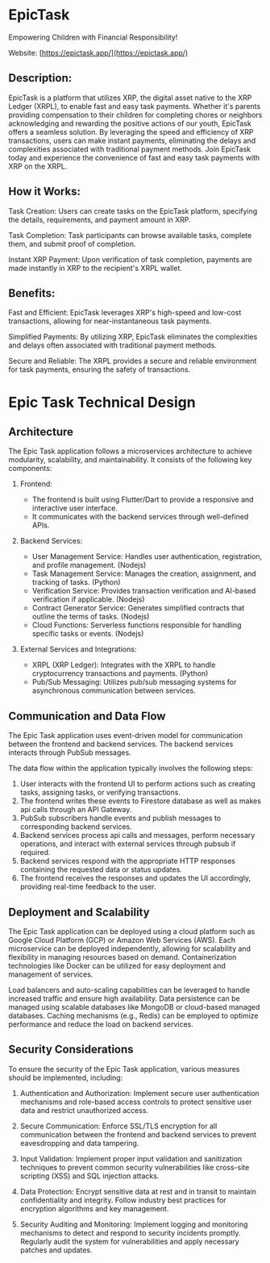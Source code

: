 # EpicTask
Empowering Children with Financial Responsibility!

Website: [https://epictask.app/](https://epictask.app/)



## Description:
EpicTask is a platform that utilizes XRP, the digital asset native to the XRP Ledger (XRPL), to enable fast and easy task payments. Whether it's parents providing compensation to their children for completing chores or neighbors acknowledging and rewarding the positive actions of our youth, EpicTask offers a seamless solution. By leveraging the speed and efficiency of XRP transactions, users can make instant payments, eliminating the delays and complexities associated with traditional payment methods. Join EpicTask today and experience the convenience of fast and easy task payments with XRP on the XRPL.

## How it Works:

Task Creation: Users can create tasks on the EpicTask platform, specifying the details, requirements, and payment amount in XRP.

Task Completion: Task participants can browse available tasks, complete them, and submit proof of completion.

Instant XRP Payment: Upon verification of task completion, payments are made instantly in XRP to the recipient's XRPL wallet.

## Benefits:

Fast and Efficient: EpicTask leverages XRP's high-speed and low-cost transactions, allowing for near-instantaneous task payments.

Simplified Payments: By utilizing XRP, EpicTask eliminates the complexities and delays often associated with traditional payment methods.

Secure and Reliable: The XRPL provides a secure and reliable environment for task payments, ensuring the safety of transactions.

# Epic Task Technical Design

## Architecture
The Epic Task application follows a microservices architecture to achieve modularity, scalability, and maintainability. It consists of the following key components:

1. Frontend:
   - The frontend is built using Flutter/Dart to provide a responsive and interactive user interface.
   - It communicates with the backend services through well-defined APIs.

2. Backend Services:
   - User Management Service: Handles user authentication, registration, and profile management. (Nodejs)
   - Task Management Service: Manages the creation, assignment, and tracking of tasks. (Python)
   - Verification Service: Provides transaction verification and AI-based verification if applicable. (Nodejs)
   - Contract Generator Service: Generates simplified contracts that outline the terms of tasks. (Nodejs)
   - Cloud Functions: Serverless functions responsible for handling specific tasks or events. (Nodejs)

3. External Services and Integrations:
   - XRPL (XRP Ledger): Integrates with the XRPL to handle cryptocurrency transactions and payments. (Python)
   - Pub/Sub Messaging: Utilizes pub/sub messaging systems for asynchronous communication between services.

## Communication and Data Flow
The Epic Task application uses event-driven model for communication between the frontend and backend services. The backend services interacts through PubSub messages. 

The data flow within the application typically involves the following steps:

1. User interacts with the frontend UI to perform actions such as creating tasks, assigning tasks, or verifying transactions.
2. The frontend writes these events to Firestore database as well as makes api calls through an API Gateway.
3. PubSub subscribers handle events and publish messages to corresponding backend services.
3. Backend services process api calls and messages, perform necessary operations, and interact with external services through pubsub if required.
4. Backend services respond with the appropriate HTTP responses containing the requested data or status updates.
5. The frontend receives the responses and updates the UI accordingly, providing real-time feedback to the user.

## Deployment and Scalability
The Epic Task application can be deployed using a cloud platform such as Google Cloud Platform (GCP) or Amazon Web Services (AWS). Each microservice can be deployed independently, allowing for scalability and flexibility in managing resources based on demand. Containerization technologies like Docker can be utilized for easy deployment and management of services.

Load balancers and auto-scaling capabilities can be leveraged to handle increased traffic and ensure high availability. Data persistence can be managed using scalable databases like MongoDB or cloud-based managed databases. Caching mechanisms (e.g., Redis) can be employed to optimize performance and reduce the load on backend services.

## Security Considerations
To ensure the security of the Epic Task application, various measures should be implemented, including:

1. Authentication and Authorization: Implement secure user authentication mechanisms and role-based access controls to protect sensitive user data and restrict unauthorized access.

2. Secure Communication: Enforce SSL/TLS encryption for all communication between the frontend and backend services to prevent eavesdropping and data tampering.

3. Input Validation: Implement proper input validation and sanitization techniques to prevent common security vulnerabilities like cross-site scripting (XSS) and SQL injection attacks.

4. Data Protection: Encrypt sensitive data at rest and in transit to maintain confidentiality and integrity. Follow industry best practices for encryption algorithms and key management.

5. Security Auditing and Monitoring: Implement logging and monitoring mechanisms to detect and respond to security incidents promptly. Regularly audit the system for vulnerabilities and apply necessary patches and updates.
